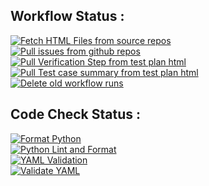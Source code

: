## Workflow Status :
[![Fetch HTML Files from source repos](https://github.com/Survensa/chip_command_run/actions/workflows/htmlpull.yml/badge.svg)](https://github.com/Survensa/chip_command_run/actions/workflows/htmlpull.yml)
<br>[![Pull issues from github repos](https://github.com/Survensa/chip_command_run/actions/workflows/autopullissue.yml/badge.svg)](https://github.com/Survensa/chip_command_run/actions/workflows/autopullissue.yml)
<br>[![Pull Verification Step from test plan html](https://github.com/Survensa/chip_command_run/actions/workflows/vs_p_py.yml/badge.svg)](https://github.com/Survensa/chip_command_run/actions/workflows/vs_p_py.yml)
<br>[![Pull Test case summary from test plan html](https://github.com/Survensa/chip_command_run/actions/workflows/tcdpy.yml/badge.svg)](https://github.com/Survensa/chip_command_run/actions/workflows/tcdpy.yml)
<br>[![Delete old workflow runs](https://github.com/Survensa/chip_command_run/actions/workflows/delete_old_workflow_runs.yml/badge.svg)](https://github.com/Survensa/chip_command_run/actions/workflows/delete_old_workflow_runs.yml)
## Code Check Status :
[![Format Python](https://github.com/Survensa/chip_command_run/actions/workflows/format_python.yml/badge.svg)](https://github.com/Survensa/chip_command_run/actions/workflows/format_python.yml)
<br>[![Python Lint and Format](https://github.com/Survensa/chip_command_run/actions/workflows/validate_python.yml/badge.svg)](https://github.com/Survensa/chip_command_run/actions/workflows/validate_python.yml)
<br>[![YAML Validation](https://github.com/Survensa/chip_command_run/actions/workflows/validate_yaml.yml/badge.svg)](https://github.com/Survensa/chip_command_run/actions/workflows/validate_yaml.yml)
<br>[![Validate YAML](https://github.com/Survensa/chip_command_run/actions/workflows/parse_yaml.yml/badge.svg)](https://github.com/Survensa/chip_command_run/actions/workflows/parse_yaml.yml)
